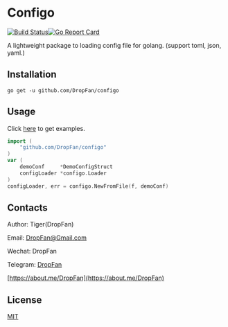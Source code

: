 # Configo

[![Build Status](https://travis-ci.org/DropFan/configo.svg?branch=master)](https://travis-ci.org/DropFan/configo)[![Go Report Card](https://goreportcard.com/badge/github.com/DropFan/configo)](https://goreportcard.com/report/github.com/DropFan/configo)

A lightweight package to loading config file for golang. (support toml, json, yaml.)

## Installation

`go get -u github.com/DropFan/configo`

## Usage
Click [here](https://github.com/DropFan/configo/tree/master/examples) to get examples.
```go
import (
    "github.com/DropFan/configo"
)
var (
    demoConf     *DemoConfigStruct
    configLoader *configo.Loader
)
configLoader, err = configo.NewFromFile(f, demoConf)
```

## Contacts

Author: Tiger(DropFan)

Email: <DropFan@Gmail.com>

Wechat: DropFan

Telegram: [DropFan](https://telegram.me/DropFan)

[https://about.me/DropFan](https://about.me/DropFan)

## License

[MIT](https://github.com/DropFan/configo/blob/master/LICENSE)
